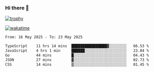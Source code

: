 ### Hi there 👋

[![trophy](https://github-profile-trophy.vercel.app/?username=cxnky&theme=dracula)](https://github.com/ryo-ma/github-profile-trophy)

[![wakatime](https://wakatime.com/badge/user/1c39c599-5497-41b9-a5be-2c4676e7fd23.svg)](https://wakatime.com/@1c39c599-5497-41b9-a5be-2c4676e7fd23)
<!--START_SECTION:waka-->

```txt
From: 16 May 2025 - To: 23 May 2025

TypeScript    11 hrs 14 mins  ████████████████▓░░░░░░░░   66.53 %
JavaScript    4 hrs 1 min     ██████░░░░░░░░░░░░░░░░░░░   23.84 %
Go            44 mins         █░░░░░░░░░░░░░░░░░░░░░░░░   04.43 %
JSON          27 mins         ▓░░░░░░░░░░░░░░░░░░░░░░░░   02.73 %
CSS           14 mins         ▒░░░░░░░░░░░░░░░░░░░░░░░░   01.45 %
```

<!--END_SECTION:waka-->

